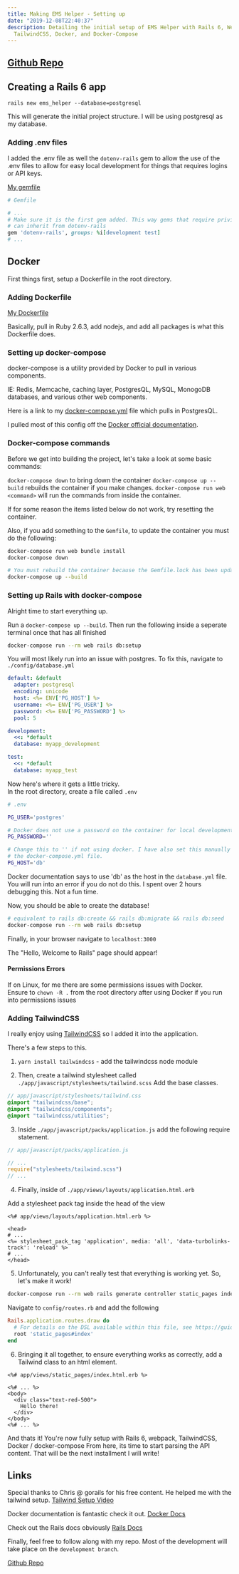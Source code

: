 ```yaml
---
title: Making EMS Helper - Setting up
date: "2019-12-08T22:40:37"
description: Detailing the initial setup of EMS Helper with Rails 6, Webpack,
  TailwindCSS, Docker, and Docker-Compose
---
```


## [Github Repo](https://github.com/ParamagicDev/ems_helper/tree/cd623419d8c885cac66c1d3e6fa0f8507d35b686)

## Creating a Rails 6 app

`rails new ems_helper --database=postgresql`

This will generate the initial project structure. I will be using postgresql as my database.

### Adding .env files

I added the .env file as well the `dotenv-rails` gem to allow the use
of the .env files to allow for easy local development for things that requires
logins or API keys.

[My gemfile](https://github.com/ParamagicDev/ems_helper/blob/master/Gemfile)

```ruby
# Gemfile

# ...
# Make sure it is the first gem added. This way gems that require privileges
# can inherit from dotenv-rails
gem 'dotenv-rails', groups: %i[development test]
# ...
```

## Docker

First things first, setup a Dockerfile in the root directory.

### Adding Dockerfile

[My Dockerfile](https://github.com/ParamagicDev/ems_helper/blob/master/Dockerfile)

Basically, pull in Ruby 2.6.3, add nodejs, and add all packages is what this Dockerfile does.

### Setting up docker-compose

docker-compose is a utility provided by Docker to pull in various components.

IE: Redis, Memcache, caching layer, PostgresQL, MySQL, MonogoDB databases, and various
other web components.

Here is a link to my [docker-compose.yml](https://github.com/ParamagicDev/ems_helper/blob/master/docker-compose.yml) file which pulls in PostgresQL.

I pulled most of this config off the [Docker official documentation](https://docs.docker.com/compose/rails/).

### Docker-compose commands

Before we get into building the project, let's take a look at some basic commands:

`docker-compose down` to bring down the container
`docker-compose up --build` rebuilds the container if you make changes.
`docker-compose run web <command>` will run the commands from inside the container.

If for some reason the items listed below do not work, try resetting the container.

Also, if you add something to the `Gemfile`, to update the container you must do the following:

```bash
docker-compose run web bundle install
docker-compose down

# You must rebuild the container because the Gemfile.lock has been updated as well
docker-compose up --build
```

### Setting up Rails with docker-compose

Alright time to start everything up.

Run a `docker-compose up --build`.
Then run the following inside a seperate terminal once that has all finished

```bash
docker-compose run --rm web rails db:setup
```

You will most likely run into an issue with postgres.
To fix this, navigate to `./config/database.yml`

```yaml
default: &default
  adapter: postgresql
  encoding: unicode
  host: <%= ENV['PG_HOST'] %>
  username: <%= ENV['PG_USER'] %>
  password: <%= ENV['PG_PASSWORD'] %>
  pool: 5

development:
  <<: *default
  database: myapp_development

test:
  <<: *default
  database: myapp_test
```

Now here's where it gets a little tricky.<br>
In the root directory, create a file called `.env`

```bash
# .env

PG_USER='postgres'

# Docker does not use a password on the container for local development
PG_PASSWORD=''

# Change this to '' if not using docker. I have also set this manually inside of
# the docker-compose.yml file.
PG_HOST='db'
```

Docker documentation says to use 'db' as the host in the `database.yml` file.<br>
You will run into an error if you do not do this. I spent over 2 hours debugging this.
Not a fun time.

Now, you should be able to create the database!

```bash
# equivalent to rails db:create && rails db:migrate && rails db:seed
docker-compose run --rm web rails db:setup
```

Finally, in your browser navigate to `localhost:3000`

The "Hello, Welcome to Rails" page should appear!

#### Permissions Errors

If on Linux, for me there are some permissions issues with Docker. <br>
Ensure to `chown -R .` from the root directory after using Docker if you run into
permissions issues

### Adding TailwindCSS

I really enjoy using [TailwindCSS](https://tailwindcss.com) so I added it into
the application.

There's a few steps to this.

1. `yarn install tailwindcss` - add the tailwindcss node module

2. Then, create a tailwind stylesheet called `./app/javascript/stylesheets/tailwind.scss`
   Add the base classes.

```scss
// app/javascript/stylesheets/tailwind.css
@import "tailwindcss/base";
@import "tailwindcss/components";
@import "tailwindcss/utilities";
```

3. Inside `./app/javascript/packs/application.js` add the following require statement.

```javascript
// app/javascript/packs/application.js

// ...
require("stylesheets/tailwind.scss")
// ...
```

4. Finally, inside of `./app/views/layouts/application.html.erb`

Add a stylesheet pack tag inside the head of the view

```erb
<%# app/views/layouts/application.html.erb %>

<head>
# ...
<%= stylesheet_pack_tag 'application', media: 'all', 'data-turbolinks-track': 'reload' %>
# ...
</head>
```

5. Unfortunately, you can't really test that everything is working yet. So, let's make it work!

```bash
docker-compose run --rm web rails generate controller static_pages index
```

Navigate to `config/routes.rb` and add the following

```ruby
Rails.application.routes.draw do
  # For details on the DSL available within this file, see https://guides.rubyonrails.org/routing.html
  root 'static_pages#index'
end
```

6. Bringing it all together, to ensure everything works as correctly, add a Tailwind
   class to an html element.

```erb
<%# app/views/static_pages/index.html.erb %>

<%# ... %>
<body>
  <div class="text-red-500">
    Hello there!
  </div>
</body>
<%# ... %>
```

And thats it! You're now fully setup with Rails 6, webpack, TailwindCSS, Docker / docker-compose
From here, its time to start parsing the API content. That will be the next installment
I will write!

## Links

Special thanks to Chris @ gorails for his free content.
He helped me with the tailwind setup.
[Tailwind Setup Video](https://gorails.com/episodes/tailwind-css-framework-with-rails)

Docker documentation is fantastic check it out.
[Docker Docs](https://docs.docker.com/)

Check out the Rails docs obviously
[Rails Docs](https://rubyonrails.org/)

Finally, feel free to follow along with my repo. Most of the development will take
place on the `development branch`.

[Github Repo](https://github.com/ParamagicDev/ems_helper)
